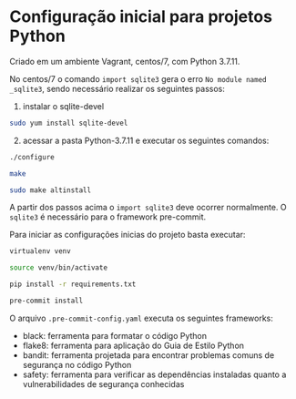 
# Configuração inicial para projetos Python

Criado em um ambiente Vagrant, centos/7, com Python 3.7.11.

No centos/7 o comando `import sqlite3` gera o erro `No module named _sqlite3`, sendo necessário realizar os seguintes passos:

1. instalar o sqlite-devel
~~~bash
sudo yum install sqlite-devel
~~~

2. acessar a pasta Python-3.7.11 e executar os seguintes comandos:

~~~bash
./configure
~~~

~~~bash
make
~~~

~~~bash
sudo make altinstall
~~~

A partir dos passos acima o `import sqlite3` deve ocorrer normalmente. O `sqlite3` é necessário para o framework pre-commit.

Para iniciar as configurações inicias do projeto basta executar:

~~~bash
virtualenv venv
~~~

~~~bash
source venv/bin/activate
~~~

~~~bash
pip install -r requirements.txt
~~~

~~~bash
pre-commit install
~~~

O arquivo `.pre-commit-config.yaml` executa os seguintes frameworks:
* black: ferramenta para formatar o código Python
* flake8: ferramenta para aplicação do Guia de Estilo Python
* bandit: ferramenta projetada para encontrar problemas comuns de segurança no código Python
* safety: ferramenta para verificar as dependências instaladas quanto a vulnerabilidades de segurança conhecidas
